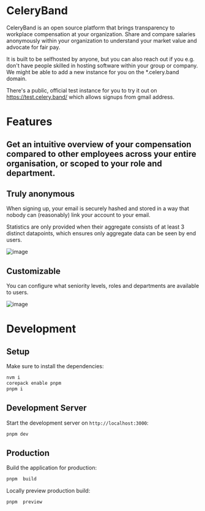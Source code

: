 # CeleryBand

CeleryBand is an open source platform that brings transparency to workplace compensation at your organization. Share and compare salaries anonymously within your organization to understand your market value and advocate for fair pay.

It is built to be selfhosted by anyone, but you can also reach out if you e.g. don't have people skilled in hosting software within your group or company.
We might be able to add a new instance for you on the *.celery.band domain.

There's a public, official test instance for you to try it out on https://test.celery.band/ which allows signups from gmail address.

# Features

## Get an intuitive overview of your compensation compared to other employees across your entire organisation, or scoped to your role and department.


## Truly anonymous
When signing up, your email is securely hashed and stored in a way that nobody can (reasonably) link your account to your email.

Statistics are only provided when their aggregate consists of at least 3 distinct datapoints, which ensures only aggregate data can be seen by end users.

![image](https://github.com/user-attachments/assets/263dc054-fcc9-44ed-bbc4-32024b3522e9)

## Customizable

You can configure what seniority levels, roles and departments are available to users.

![image](https://github.com/user-attachments/assets/2b212b4f-2743-41db-ab70-e181ef4f9866)


# Development

## Setup

Make sure to install the dependencies:

```bash
nvm i
corepack enable pnpm
pnpm i
```

## Development Server

Start the development server on `http://localhost:3000`:

```bash
pnpm dev
```

## Production

Build the application for production:

```bash
pnpm  build
```

Locally preview production build:

```bash
pnpm  preview

```
